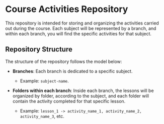 # Course Activities Repository

This repository is intended for storing and organizing the activities carried out during the course. Each subject will be represented by a branch, and within each branch, you will find the specific activities for that subject.

## Repository Structure

The structure of the repository follows the model below:

- **Branches**: Each branch is dedicated to a specific subject.
  - Example: `subject-name`.
  
- **Folders within each branch**: Inside each branch, the lessons will be organized by folder, according to the subject, and each folder will contain the activity completed for that specific lesson.
  - Example: `lesson_1 -> activity_name_1, activity_name_2, activity_name_3`, etc.